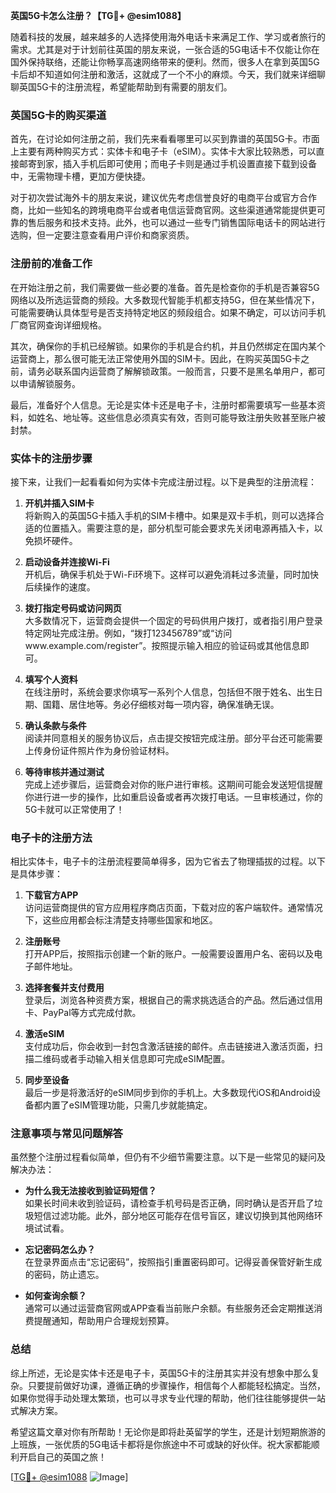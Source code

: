 **英国5G卡怎么注册？【TG💪+ @esim1088】**

随着科技的发展，越来越多的人选择使用海外电话卡来满足工作、学习或者旅行的需求。尤其是对于计划前往英国的朋友来说，一张合适的5G电话卡不仅能让你在国外保持联络，还能让你畅享高速网络带来的便利。然而，很多人在拿到英国5G卡后却不知道如何注册和激活，这就成了一个不小的麻烦。今天，我们就来详细聊聊英国5G卡的注册流程，希望能帮助到有需要的朋友们。

### 英国5G卡的购买渠道

首先，在讨论如何注册之前，我们先来看看哪里可以买到靠谱的英国5G卡。市面上主要有两种购买方式：实体卡和电子卡（eSIM）。实体卡大家比较熟悉，可以直接邮寄到家，插入手机后即可使用；而电子卡则是通过手机设置直接下载到设备中，无需物理卡槽，更加方便快捷。

对于初次尝试海外卡的朋友来说，建议优先考虑信誉良好的电商平台或官方合作商，比如一些知名的跨境电商平台或者电信运营商官网。这些渠道通常能提供更可靠的售后服务和技术支持。此外，也可以通过一些专门销售国际电话卡的网站进行选购，但一定要注意查看用户评价和商家资质。

### 注册前的准备工作

在开始注册之前，我们需要做一些必要的准备。首先是检查你的手机是否兼容5G网络以及所选运营商的频段。大多数现代智能手机都支持5G，但在某些情况下，可能需要确认具体型号是否支持特定地区的频段组合。如果不确定，可以访问手机厂商官网查询详细规格。

其次，确保你的手机已经解锁。如果你的手机是合约机，并且仍然绑定在国内某个运营商上，那么很可能无法正常使用外国的SIM卡。因此，在购买英国5G卡之前，请务必联系国内运营商了解解锁政策。一般而言，只要不是黑名单用户，都可以申请解锁服务。

最后，准备好个人信息。无论是实体卡还是电子卡，注册时都需要填写一些基本资料，如姓名、地址等。这些信息必须真实有效，否则可能导致注册失败甚至账户被封禁。

### 实体卡的注册步骤

接下来，让我们一起看看如何为实体卡完成注册过程。以下是典型的注册流程：

1. **开机并插入SIM卡**  
   将新购入的英国5G卡插入手机的SIM卡槽中。如果是双卡手机，则可以选择合适的位置插入。需要注意的是，部分机型可能会要求先关闭电源再插入卡，以免损坏硬件。

2. **启动设备并连接Wi-Fi**  
   开机后，确保手机处于Wi-Fi环境下。这样可以避免消耗过多流量，同时加快后续操作的速度。

3. **拨打指定号码或访问网页**  
   大多数情况下，运营商会提供一个固定的号码供用户拨打，或者指引用户登录特定网址完成注册。例如，“拨打123456789”或“访问www.example.com/register”。按照提示输入相应的验证码或其他信息即可。

4. **填写个人资料**  
   在线注册时，系统会要求你填写一系列个人信息，包括但不限于姓名、出生日期、国籍、居住地等。务必仔细核对每一项内容，确保准确无误。

5. **确认条款与条件**  
   阅读并同意相关的服务协议后，点击提交按钮完成注册。部分平台还可能需要上传身份证件照片作为身份验证材料。

6. **等待审核并通过测试**  
   完成上述步骤后，运营商会对你的账户进行审核。这期间可能会发送短信提醒你进行进一步的操作，比如重启设备或者再次拨打电话。一旦审核通过，你的5G卡就可以正常使用了！

### 电子卡的注册方法

相比实体卡，电子卡的注册流程要简单得多，因为它省去了物理插拔的过程。以下是具体步骤：

1. **下载官方APP**  
   访问运营商提供的官方应用程序商店页面，下载对应的客户端软件。通常情况下，这些应用都会标注清楚支持哪些国家和地区。

2. **注册账号**  
   打开APP后，按照指示创建一个新的账户。一般需要设置用户名、密码以及电子邮件地址。

3. **选择套餐并支付费用**  
   登录后，浏览各种资费方案，根据自己的需求挑选适合的产品。然后通过信用卡、PayPal等方式完成付款。

4. **激活eSIM**  
   支付成功后，你会收到一封包含激活链接的邮件。点击链接进入激活页面，扫描二维码或者手动输入相关信息即可完成eSIM配置。

5. **同步至设备**  
   最后一步是将激活好的eSIM同步到你的手机上。大多数现代iOS和Android设备都内置了eSIM管理功能，只需几步就能搞定。

### 注意事项与常见问题解答

虽然整个注册过程看似简单，但仍有不少细节需要注意。以下是一些常见的疑问及解决办法：

- **为什么我无法接收到验证码短信？**  
  如果长时间未收到验证码，请检查手机号码是否正确，同时确认是否开启了垃圾短信过滤功能。此外，部分地区可能存在信号盲区，建议切换到其他网络环境试试看。

- **忘记密码怎么办？**  
  在登录界面点击“忘记密码”，按照指引重置密码即可。记得妥善保管好新生成的密码，防止遗忘。

- **如何查询余额？**  
  通常可以通过运营商官网或APP查看当前账户余额。有些服务还会定期推送消费提醒通知，帮助用户合理规划预算。

### 总结

综上所述，无论是实体卡还是电子卡，英国5G卡的注册其实并没有想象中那么复杂。只要提前做好功课，遵循正确的步骤操作，相信每个人都能轻松搞定。当然，如果你觉得手动处理太繁琐，也可以寻求专业代理的帮助，他们往往能够提供一站式解决方案。

希望这篇文章对你有所帮助！无论你是即将赴英留学的学生，还是计划短期旅游的上班族，一张优质的5G电话卡都将是你旅途中不可或缺的好伙伴。祝大家都能顺利开启自己的英国之旅！

[[TG💪+ @esim1088](https://t.me/s/esim1088) ![Image](https://i.postimg.cc/4NQfJmqS/Snipaste-2025-05-13-00-14-12.png)]